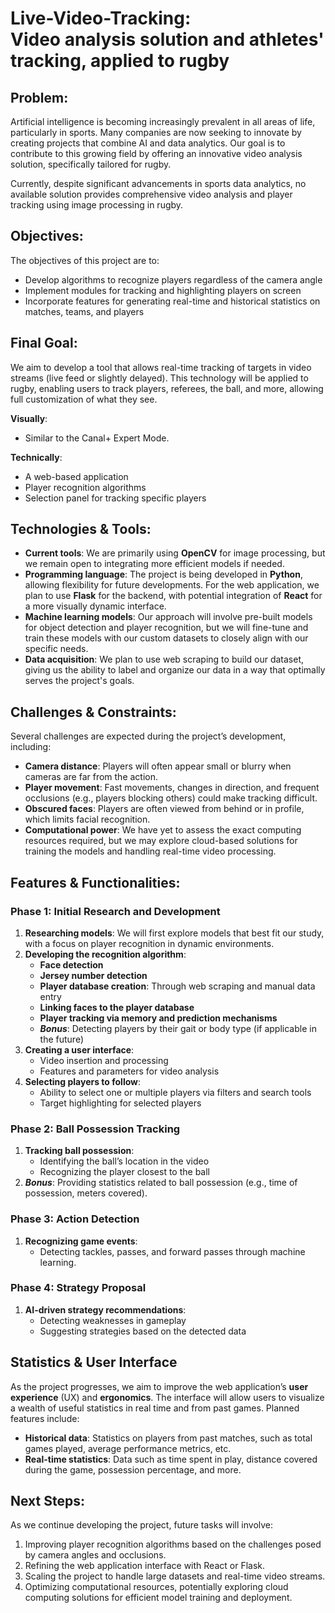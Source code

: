 # **Live-Video-Tracking**: <br> Video analysis solution and athletes' tracking, applied to rugby

## **Problem:**

Artificial intelligence is becoming increasingly prevalent in all areas of life, particularly in sports. Many companies are now seeking to innovate by creating projects that combine AI and data analytics. Our goal is to contribute to this growing field by offering an innovative video analysis solution, specifically tailored for rugby.

Currently, despite significant advancements in sports data analytics, no available solution provides comprehensive video analysis and player tracking using image processing in rugby.

## **Objectives:**

The objectives of this project are to:

- Develop algorithms to recognize players regardless of the camera angle
- Implement modules for tracking and highlighting players on screen
- Incorporate features for generating real-time and historical statistics on matches, teams, and players

## **Final Goal:**

We aim to develop a tool that allows real-time tracking of targets in video streams (live feed or slightly delayed). This technology will be applied to rugby, enabling users to track players, referees, the ball, and more, allowing full customization of what they see.

**Visually**:  
- Similar to the Canal+ Expert Mode.

**Technically**:  
- A web-based application
- Player recognition algorithms
- Selection panel for tracking specific players

## **Technologies & Tools:**

- **Current tools**: We are primarily using **OpenCV** for image processing, but we remain open to integrating more efficient models if needed.
- **Programming language**: The project is being developed in **Python**, allowing flexibility for future developments. For the web application, we plan to use **Flask** for the backend, with potential integration of **React** for a more visually dynamic interface.
- **Machine learning models**: Our approach will involve pre-built models for object detection and player recognition, but we will fine-tune and train these models with our custom datasets to closely align with our specific needs.
- **Data acquisition**: We plan to use web scraping to build our dataset, giving us the ability to label and organize our data in a way that optimally serves the project's goals.

## **Challenges & Constraints:**

Several challenges are expected during the project’s development, including:

- **Camera distance**: Players will often appear small or blurry when cameras are far from the action.
- **Player movement**: Fast movements, changes in direction, and frequent occlusions (e.g., players blocking others) could make tracking difficult.
- **Obscured faces**: Players are often viewed from behind or in profile, which limits facial recognition.
- **Computational power**: We have yet to assess the exact computing resources required, but we may explore cloud-based solutions for training the models and handling real-time video processing.

## **Features & Functionalities:**

### **Phase 1: Initial Research and Development**
1. **Researching models**: We will first explore models that best fit our study, with a focus on player recognition in dynamic environments.
2. **Developing the recognition algorithm**:
    - **Face detection**
    - **Jersey number detection**
    - **Player database creation**: Through web scraping and manual data entry
    - **Linking faces to the player database**
    - **Player tracking via memory and prediction mechanisms**
    - ***Bonus***: Detecting players by their gait or body type (if applicable in the future)
3. **Creating a user interface**:
    - Video insertion and processing
    - Features and parameters for video analysis
4. **Selecting players to follow**:
    - Ability to select one or multiple players via filters and search tools
    - Target highlighting for selected players

### **Phase 2: Ball Possession Tracking**
1. **Tracking ball possession**:
    - Identifying the ball’s location in the video
    - Recognizing the player closest to the ball
2. ***Bonus***: Providing statistics related to ball possession (e.g., time of possession, meters covered).

### **Phase 3: Action Detection**
1. **Recognizing game events**:
    - Detecting tackles, passes, and forward passes through machine learning.

### **Phase 4: Strategy Proposal**
1. **AI-driven strategy recommendations**:
    - Detecting weaknesses in gameplay
    - Suggesting strategies based on the detected data

## **Statistics & User Interface**

As the project progresses, we aim to improve the web application’s **user experience** (UX) and **ergonomics**. The interface will allow users to visualize a wealth of useful statistics in real time and from past games. Planned features include:

- **Historical data**: Statistics on players from past matches, such as total games played, average performance metrics, etc.
- **Real-time statistics**: Data such as time spent in play, distance covered during the game, possession percentage, and more.

## **Next Steps:**
As we continue developing the project, future tasks will involve:
1. Improving player recognition algorithms based on the challenges posed by camera angles and occlusions.
2. Refining the web application interface with React or Flask.
3. Scaling the project to handle large datasets and real-time video streams.
4. Optimizing computational resources, potentially exploring cloud computing solutions for efficient model training and deployment.
